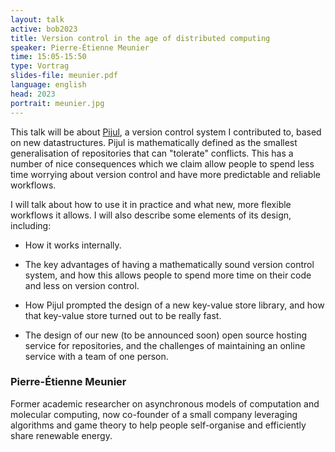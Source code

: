 ```yaml
---
layout: talk
active: bob2023
title: Version control in the age of distributed computing
speaker: Pierre-Étienne Meunier
time: 15:05-15:50
type: Vortrag
slides-file: meunier.pdf
language: english
head: 2023
portrait: meunier.jpg
---
```


This talk will be about [Pijul](https://pijul.org), a version control
system I contributed to, based on new datastructures. Pijul is
mathematically defined as the smallest generalisation of repositories
that can "tolerate" conflicts. This has a number of nice consequences
which we claim allow people to spend less time worrying about version
control and have more predictable and reliable workflows.

I will talk about how to use it in practice and what new, more
flexible workflows it allows. I will also describe some elements of
its design, including:

- How it works internally.

- The key advantages of having a mathematically sound version control
system, and how this allows people to spend more time on their code
and less on version control.

- How Pijul prompted the design of a new key-value store library, and
how that key-value store turned out to be really fast.

- The design of our new (to be announced soon) open source hosting
service for repositories, and the challenges of maintaining an online
service with a team of one person.

### Pierre-Étienne Meunier

Former academic researcher on asynchronous models of computation
and molecular computing, now co-founder of a small company
leveraging algorithms and game theory to help people self-organise
and efficiently share renewable energy.
